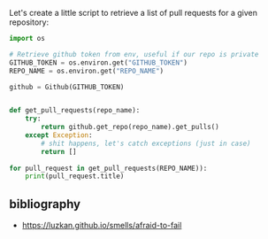 
Let's create a little script to retrieve a list of pull requests for a given repository:

```python
import os

# Retrieve github token from env, useful if our repo is private
GITHUB_TOKEN = os.environ.get("GITHUB_TOKEN")
REPO_NAME = os.environ.get("REPO_NAME")

github = Github(GITHUB_TOKEN)


def get_pull_requests(repo_name):
    try:
        return github.get_repo(repo_name).get_pulls()
    except Exception:
        # shit happens, let's catch exceptions (just in case)
        return []
 
for pull_request in get_pull_requests(REPO_NAME)):
    print(pull_request.title)
 ```



## bibliography
 - https://luzkan.github.io/smells/afraid-to-fail

